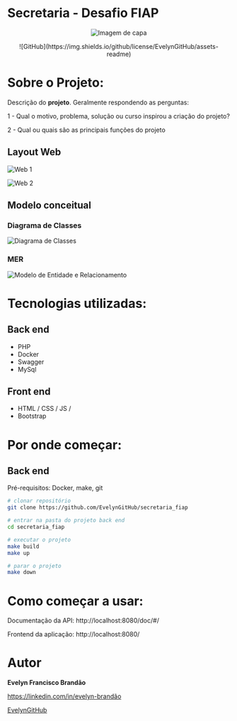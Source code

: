 # Secretaria - Desafio FIAP

<center>

![Imagem de capa](https://github.com/EvelynGitHub/assets-readme/blob/main/img/capa.png)

</center>
<center>
![GitHub](https://img.shields.io/github/license/EvelynGitHub/assets-readme)
</center>

# Sobre o Projeto:


Descrição do **projeto**. Geralmente respondendo as perguntas:

1 - Qual o motivo, problema, solução ou curso inspirou a criação do projeto?

2 - Qual ou quais são as principais funções do projeto

## Layout Web

<!-- Para deixar as imagens uma embaixo da outra, devesse colocar os links um embaixo outro com  duas quebras de linha -->

![Web 1](https://github.com/EvelynGitHub/assets-readme/blob/main/img/home.png)

![Web 2](https://github.com/EvelynGitHub/assets-readme/blob/main/img/novo-post.png)

## Modelo conceitual

### Diagrama de Classes

![Diagrama de Classes](https://github.com/EvelynGitHub/assets-readme/blob/main/desafio-fiap/mer-fiap.png)

### MER

![Modelo de Entidade e Relacionamento](https://github.com/EvelynGitHub/assets-readme/blob/main/desafio-fiap/mer-fiap.png)

# Tecnologias utilizadas:

## Back end
- PHP
- Docker
- Swagger
- MySql


## Front end

- HTML / CSS / JS / 
- Bootstrap


# Por onde começar:

## Back end

Pré-requisitos: Docker, make, git

```bash
# clonar repositório
git clone https://github.com/EvelynGitHub/secretaria_fiap

# entrar na pasta do projeto back end
cd secretaria_fiap

# executar o projeto
make build
make up

# parar o projeto
make down

```

# Como começar a usar:

Documentação da API: http://localhost:8080/doc/#/

Frontend da aplicação: http://localhost:8080/


# Autor

**Evelyn Francisco Brandão**

https://linkedin.com/in/evelyn-brandão

[EvelynGitHub](https://github.com/EvelynGitHub/)

